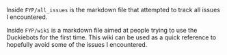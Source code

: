 Inside `FYP/all_issues` is the markdown file that attempted to track all issues I encountered.

Inside `FYP/wiki` is a markdown file aimed at people trying to use the Duckiebots for the first time. This wiki can be used as a quick reference to hopefully avoid some of the issues I encountered.